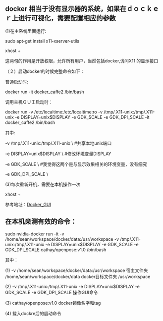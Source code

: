 ## docker 相当于没有显示器的系统，如果在ｄｏｃｋｅｒ上进行可视化，需要配置相应的参数

(1)在主系统里面运行: 

sudo apt-get install x11-xserver-utils

xhost +

这两句的作用是开放权限，允许所有用户，当然包括docker,访问X11 的显示接口

（２）启动docker的时候完整命令如下：

普通启动时: 

docker run -it docker_caffe2 /bin/bash

调用主机ＧＵＩ启动时：

docker run -v /etc/localtime:/etc/localtime:ro -v /tmp/.X11-unix:/tmp/.X11-unix -e DISPLAY=unix$DISPLAY -e GDK_SCALE -e GDK_DPI_SCALE -it docker_caffe2 /bin/bash

其中:

-v /tmp/.X11-unix:/tmp/.X11-unix \           #共享本地unix端口

-e DISPLAY=unix$DISPLAY \                    #修改环境变量DISPLAY

-e GDK_SCALE \                               #我觉得这两个是与显示效果相关的环境变量，没有细究

-e GDK_DPI_SCALE \

(3)每次重新开机，需要在本机操作一次

xhost +



参考地址：[Docker_GUI](https://blog.csdn.net/ericcchen/article/details/79253416)

## 在本机亲测有效的命令：

sudo nvidia-docker run -it -v /home/sean/workspace/docker/data:/usr/workspace -v /tmp/.X11-unix:/tmp/.X11-unix -e DISPLAY=unix$DISPLAY -e GDK_SCALE -e GDK_DPI_SCALE cathay/openpose:v1.0 /bin/bash

其中：

(1) -v /home/sean/workspace/docker/data:/usr/workspace 
宿主文件夹 /home/sean/workspace/docker/data 
docker目标文件夹 /usr/workspace 

(2) -v /tmp/.X11-unix:/tmp/.X11-unix -e DISPLAY=unix$DISPLAY -e GDK_SCALE -e GDK_DPI_SCALE 操作GUI命令

(3) cathay/openpose:v1.0 docker镜像名字和tag

(4) 载入dockre后的启动命令
